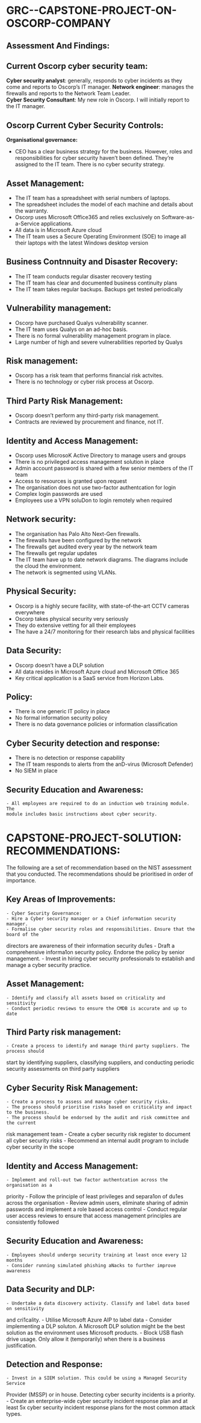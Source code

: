 # GRC--CAPSTONE-PROJECT-ON-OSCORP-COMPANY
## Assessment And Findings:

## Current Oscorp cyber security team:
 **Cyber security analyst**: generally, responds to cyber incidents as they come and reports
  to Oscorp’s IT manager.
 **Network engineer**: manages the firewalls and reports to the Network Team Leader.                             
 **Cyber Security Consultant**: My new role in Oscorp. I will initially report to the IT
  manager.
  
## Oscorp Current Cyber Security Controls:
**Organisational governance:**  
  - CEO has a clear business strategy for the business. However, roles and responsibilities for cyber security haven’t been defined. They’re assigned to     the IT team. There is no cyber security strategy.
    
## Asset Management:
   - The IT team has a spreadsheet with serial numbers of laptops.
   - The spreadsheet includes the model of each machine and details about the warranty.
   - Oscorp uses Microsoft Office365 and relies exclusively on Software-as-a-Service applications.
   - All data is in Microsoft Azure cloud
   - The IT team uses a Secure Operating Environment (SOE) to image all their laptops with the latest Windows desktop version
    
 ## Business Contnnuity and Disaster Recovery:
   - The IT team conducts regular disaster recovery testing
   - The IT team has clear and documented business continuity plans
   - The IT team takes regular backups. Backups get tested periodically
    
 ## Vulnerability management:
   - Oscorp have purchased Qualys vulnerability scanner.
   - The IT team uses Qualys on an ad-hoc basis.
   - There is no formal vulnerability management program in place.
   - Large number of high and severe vulnerabilities reported by Qualys
    
 ## Risk management:
   - Oscorp has a risk team that performs financial risk actvites.
   - There is no technology or cyber risk process at Oscorp.
    
  ## Third Party Risk Management:
   - Oscorp doesn’t perform any third-party risk management.
   - Contracts are reviewed by procurement and finance, not IT.
    
  ## Identity and Access Management:
   - Oscorp uses MicrosoK Active Directory to manage users and groups
   - There is no privileged access management solution in place
   - Admin account password is shared with a few senior members of the IT team
   - Access to resources is granted upon request
   - The organisation does not use two-factor authentcation for login
   - Complex login passwords are used
   - Employees use a VPN soluDon to login remotely when required
    
 ## Network security:
   - The organisation has Palo Alto Next-Gen firewalls.
   - The firewalls have been configured by the network
   - The firewalls get audited every year by the network team
   - The firewalls get regular updates
   - The IT team have up to date network diagrams. The diagrams include the cloud the environment.
   - The network is segmented using VLANs.
    
  ## Physical Security:
   - Oscorp is a highly secure facility, with state-of-the-art CCTV cameras everywhere
   - Oscorp takes physical security very seriously
   - They do extensive vetting for all their employees
   - The have a 24/7 monitoring for their research labs and physical facilities
    
  ## Data Security:
   - Oscorp doesn’t have a DLP solution
   - All data resides in Microsoft Azure cloud and Microsoft Office 365
   - Key critical application is a SaaS service from Horizon Labs.
    
  ## Policy:
   - There is one generic IT policy in place
   - No formal information security policy
   - There is no data governance policies or information classification
     
  ## Cyber Security detection and response:
   - There is no detection or response capability
   - The IT team responds to alerts from the anD-virus (Microsoft Defender)
  - No SIEM in place
  ## Security Education and Awareness:
    - All employees are required to do an induction web training module. The
    module includes basic instructions about cyber security.

# CAPSTONE-PROJECT-SOLUTION: RECOMMENDATIONS:
The following are a set of recommendation based on the NIST assessment that you
conducted.
The recommendations should be prioritised in order of importance.
## Key Areas of Improvements:
    - Cyber Security Governance:
    - Hire a Cyber security manager or a Chief information security manager.
    - Formalise cyber security roles and responsibilities. Ensure that the board of the
  directors are awareness of their information security du1es
    - Draft a comprehensive informa1on security policy. Endorse the policy by senior
  management.
    - Invest in hiring cyber security professionals to establish and manage a cyber
  security practice.
## Asset Management:
    - Identify and classify all assets based on criticality and sensitivity
    - Conduct periodic reviews to ensure the CMDB is accurate and up to date
## Third Party risk management:
    - Create a process to identify and manage third party suppliers. The process should
  start by identifying suppliers, classifying suppliers, and conducting periodic
  security assessments on third party suppliers
## Cyber Security Risk Management:
    - Create a process to assess and manage cyber security risks.
    - The process should prioritise risks based on criticality and impact to the business.
    - The process should be endorsed by the audit and risk committee and the current
  risk management team
    -  Create a cyber security risk register to document all cyber security risks
    - Recommend an internal audit program to include cyber security in the scope
## Identity and Access Management:
    - Implement and roll-out two factor authentcation across the organisation as a
  priority
    -  Follow the principle of least privileges and separa1on of du1es across the
  organisation
    - Review admin users, eliminate sharing of admin passwords and implement a role
  based access control
    - Conduct regular user access reviews to ensure that access management
  principles are consistently followed
## Security Education and Awareness:
    - Employees should undergo security training at least once every 12 months
    - Consider running simulated phishing aNacks to further improve awareness
## Data Security and DLP:
    - Undertake a data discovery activity. Classify and label data based on sensitivity
  and cri1cality.
    - Utilise Microsoft Azure AIP to label data
    - Consider implementing a DLP soluton. A Microsoft DLP solution might be the
  best solution as the environment uses Microsoft products.
    - Block USB flash drive usage. Only allow it (temporarily) when there is a business
  justification.
## Detection and Response:
    - Invest in a SIEM solution. This could be using a Managed Security Service
  Provider (MSSP) or in house. Detecting cyber security incidents is a priority.
    - Create an enterprise-wide cyber security incident response plan and at least 5x
  cyber security incident response plans for the most common attack types.
